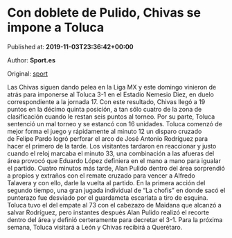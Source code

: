 
# Con doblete de Pulido, Chivas se impone a Toluca

Published at: **2019-11-03T23:36:42+00:00**

Author: **Sport.es**

Original: [sport](https://www.sport.es/es/noticias/futbol-america/doblete-pulido-chivas-derrota-toluca-7713352)

Las Chivas siguen dando pelea en la Liga MX y este domingo vinieron de atrás para imponerse al Toluca 3-1 en el Estadio Nemesio Diez, en duelo correspondiente a la jornada 17.
Con este resultado, Chivas llegó a 19 puntos en la décimo quinta posición, a tan sólo cuatro de la zona de clasificación cuando le restan seis puntos al torneo. Por su parte, Toluca sentenció un mal torneo y se estancó con 16 unidades.
Toluca comenzó de mejor forma el juego y rápidamente al minuto 12 un disparo cruzado de Felipe Pardo logró perforar el arco de José Antonio Rodríguez para hacer el primero de la tarde.
Los visitantes tardaron en reaccionar y justo cuando el reloj marcaba el minuto 33, una combinación a las afueras del área provocó que Eduardo López definiera en el mano a mano para igualar el partido.
Cuatro minutos más tarde, Alan Pulido dentro del área sorprendió a propios y extraños con el remate cruzado para vencer a Alfredo Talavera y con ello, darle la vuelta al partido.
En la primera acción del segundo tiempo, una gran jugada individual de “La chofis&rdquor; en donde sacó el punterazo fue desviado por el guardameta escarlata a tiro de esquina.
Toluca tuvo el del empate al 73 con el cabezazo de Maidana que alcanzó a salvar Rodríguez, pero instantes después Alan Pulido realizó el recorte dentro del área y definió certeramente para decretar el 3-1.
Para la próxima semana, Toluca visitará a León y Chivas recibirá a Querétaro.
